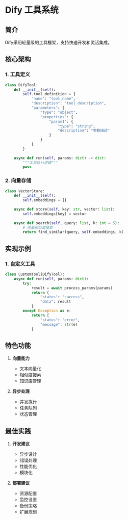 # Dify 工具系统

## 简介
Dify采用轻量级的工具框架，支持快速开发和灵活集成。

## 核心架构

### 1. 工具定义
```python
class DifyTool:
    def __init__(self):
        self.tool_definition = {
            "name": "tool_name",
            "description": "tool_description",
            "parameters": {
                "type": "object",
                "properties": {
                    "param1": {
                        "type": "string",
                        "description": "参数描述"
                    }
                }
            }
        }
    
    async def run(self, params: dict) -> dict:
        """工具执行逻辑"""
        pass
```

### 2. 向量存储
```python
class VectorStore:
    def __init__(self):
        self.embeddings = {}
    
    async def store(self, key: str, vector: list):
        self.embeddings[key] = vector
    
    async def search(self, query: list, k: int = 5):
        # 向量相似度搜索
        return find_similar(query, self.embeddings, k)
```

## 实现示例

### 1. 自定义工具
```python
class CustomTool(DifyTool):
    async def run(self, params: dict):
        try:
            result = await process_params(params)
            return {
                "status": "success",
                "data": result
            }
        except Exception as e:
            return {
                "status": "error",
                "message": str(e)
            }
```

## 特色功能

1. **向量能力**
   - 文本向量化
   - 相似度搜索
   - 知识库管理

2. **异步处理**
   - 并发执行
   - 任务队列
   - 状态管理

## 最佳实践

1. **开发建议**
   - 异步设计
   - 错误处理
   - 性能优化
   - 模块化

2. **部署建议**
   - 资源配置
   - 监控设置
   - 备份策略
   - 扩展规划 